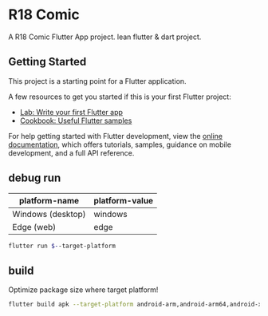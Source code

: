 # R18 Comic 

A R18 Comic Flutter App project.
lean flutter & dart project.

## Getting Started

This project is a starting point for a Flutter application.

A few resources to get you started if this is your first Flutter project:

- [Lab: Write your first Flutter app](https://docs.flutter.dev/get-started/codelab)
- [Cookbook: Useful Flutter samples](https://docs.flutter.dev/cookbook)

For help getting started with Flutter development, view the
[online documentation](https://docs.flutter.dev/), which offers tutorials,
samples, guidance on mobile development, and a full API reference.

## debug run

| platform-name | platform-value |
|--|--|
| Windows (desktop) | windows |
| Edge (web) | edge |


```sh
flutter run $--target-platform
```

## build

Optimize package size where target platform!

```sh
flutter build apk --target-platform android-arm,android-arm64,android-x64 --split-per-abi
```